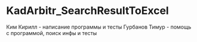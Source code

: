# KadArbitr_SearchResultToExcel

Ким Кирилл - написание программы и тесты
Гурбанов Тимур - помощь с программой, поиск инфы и тесты

